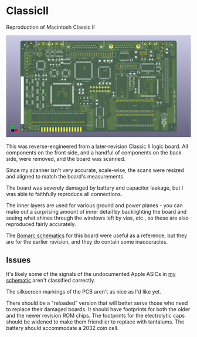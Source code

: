 # ClassicII

Reproduction of Macintosh Classic II

![Rendering of reproduced Class II logic board](ClassicIIRevB/ClassicIIRevB.png)

This was reverse-engineered from a later-revision Classic II logic board. All components on the front side, and a handful of components on the back side, were removed, and the board was scanned.

Since my scanner isn't very accurate, scale-wise, the scans were resized and aligned to match the board's measurements.

The board was severely damaged by battery and capacitor leakage, but I was able to faithfully reproduce all connections.

The inner layers are used for various ground and power planes - you can make out a surprising amount of inner detail by backlighting the board and seeing what shines through the windows left by vias, etc., so these are also reproduced fairly accurately.

The [Bomarc schematics](documents/Bomarc%20schematics%20-%20corrected.pdf) for this board were useful as a reference, but they are for the earlier revision, and they do contain some inaccuracies.

## Issues

It's likely some of the signals of the undocumented Apple ASICs in [my schematic](ClassicIIRevB/ClassicIIRevB.pdf) aren't classified correctly.

The silkscreen markings of the PCB aren't as nice as I'd like yet.

There should be a "reloaded" version that will better serve those who need to replace their damaged boards. It should have footprints for both the older and the newer revision ROM chips. The footprints for the electrolytic caps should be widened to make them friendlier to replace with tantalums. The battery should accommodate a 2032 coin cell.
